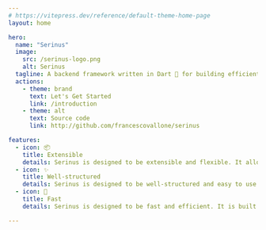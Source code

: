 ```yaml
---
# https://vitepress.dev/reference/default-theme-home-page
layout: home

hero:
  name: "Serinus"
  image:
    src: /serinus-logo.png
    alt: Serinus
  tagline: A backend framework written in Dart 🎯 for building efficient and scalable server-side applications.
  actions:
    - theme: brand
      text: Let's Get Started
      link: /introduction
    - theme: alt
      text: Source code
      link: http://github.com/francescovallone/serinus

features:
  - icon: 📦
    title: Extensible
    details: Serinus is designed to be extensible and flexible. It allows you to create your own modules and plugins to extend its functionality.
  - icon: ✨
    title: Well-structured
    details: Serinus is designed to be well-structured and easy to use. And it helps you to build scalable and maintainable applications.
  - icon: 🚀
    title: Fast
    details: Serinus is designed to be fast and efficient. It is built on top of the Dart language, which is known for its performance and efficiency.

---
```

